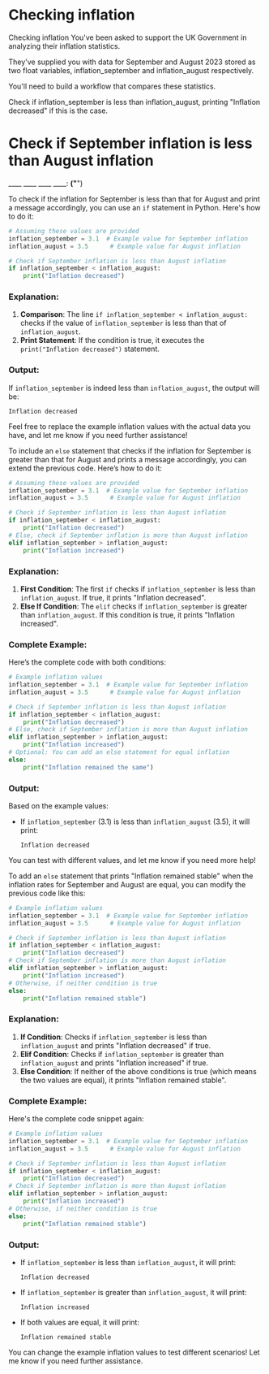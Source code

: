 # Checking inflation

Checking inflation
You've been asked to support the UK Government in analyzing their inflation statistics.

They've supplied you with data for September and August 2023 stored as two float variables, inflation_september and inflation_august respectively.

You'll need to build a workflow that compares these statistics.

Check if inflation_september is less than inflation_august, printing "Inflation decreased" if this is the case.

# Check if September inflation is less than August inflation
____ ____ ____ ____:
	____("____")


To check if the inflation for September is less than that for August and print a message accordingly, you can use an `if` statement in Python. Here's how to do it:

```python
# Assuming these values are provided
inflation_september = 3.1  # Example value for September inflation
inflation_august = 3.5      # Example value for August inflation

# Check if September inflation is less than August inflation
if inflation_september < inflation_august:
    print("Inflation decreased")
```

### Explanation:
1. **Comparison**: The line `if inflation_september < inflation_august:` checks if the value of `inflation_september` is less than that of `inflation_august`.
2. **Print Statement**: If the condition is true, it executes the `print("Inflation decreased")` statement.

### Output:
If `inflation_september` is indeed less than `inflation_august`, the output will be:
```plaintext
Inflation decreased
```

Feel free to replace the example inflation values with the actual data you have, and let me know if you need further assistance!

To include an `else` statement that checks if the inflation for September is greater than that for August and prints a message accordingly, you can extend the previous code. Here’s how to do it:

```python
# Assuming these values are provided
inflation_september = 3.1  # Example value for September inflation
inflation_august = 3.5      # Example value for August inflation

# Check if September inflation is less than August inflation
if inflation_september < inflation_august:
    print("Inflation decreased")
# Else, check if September inflation is more than August inflation
elif inflation_september > inflation_august:
    print("Inflation increased")
```

### Explanation:
1. **First Condition**: The first `if` checks if `inflation_september` is less than `inflation_august`. If true, it prints "Inflation decreased".
2. **Else If Condition**: The `elif` checks if `inflation_september` is greater than `inflation_august`. If this condition is true, it prints "Inflation increased".

### Complete Example:
Here’s the complete code with both conditions:

```python
# Example inflation values
inflation_september = 3.1  # Example value for September inflation
inflation_august = 3.5      # Example value for August inflation

# Check if September inflation is less than August inflation
if inflation_september < inflation_august:
    print("Inflation decreased")
# Else, check if September inflation is more than August inflation
elif inflation_september > inflation_august:
    print("Inflation increased")
# Optional: You can add an else statement for equal inflation
else:
    print("Inflation remained the same")
```

### Output:
Based on the example values:
- If `inflation_september` (3.1) is less than `inflation_august` (3.5), it will print:
  ```plaintext
  Inflation decreased
  ```

You can test with different values, and let me know if you need more help!


To add an `else` statement that prints "Inflation remained stable" when the inflation rates for September and August are equal, you can modify the previous code like this:

```python
# Example inflation values
inflation_september = 3.1  # Example value for September inflation
inflation_august = 3.5      # Example value for August inflation

# Check if September inflation is less than August inflation
if inflation_september < inflation_august:
    print("Inflation decreased")
# Check if September inflation is more than August inflation
elif inflation_september > inflation_august:
    print("Inflation increased")
# Otherwise, if neither condition is true
else:
    print("Inflation remained stable")
```

### Explanation:
1. **If Condition**: Checks if `inflation_september` is less than `inflation_august` and prints "Inflation decreased" if true.
2. **Elif Condition**: Checks if `inflation_september` is greater than `inflation_august` and prints "Inflation increased" if true.
3. **Else Condition**: If neither of the above conditions is true (which means the two values are equal), it prints "Inflation remained stable".

### Complete Example:
Here's the complete code snippet again:

```python
# Example inflation values
inflation_september = 3.1  # Example value for September inflation
inflation_august = 3.5      # Example value for August inflation

# Check if September inflation is less than August inflation
if inflation_september < inflation_august:
    print("Inflation decreased")
# Check if September inflation is more than August inflation
elif inflation_september > inflation_august:
    print("Inflation increased")
# Otherwise, if neither condition is true
else:
    print("Inflation remained stable")
```

### Output:
- If `inflation_september` is less than `inflation_august`, it will print:
  ```plaintext
  Inflation decreased
  ```
- If `inflation_september` is greater than `inflation_august`, it will print:
  ```plaintext
  Inflation increased
  ```
- If both values are equal, it will print:
  ```plaintext
  Inflation remained stable
  ```

You can change the example inflation values to test different scenarios! Let me know if you need further assistance.